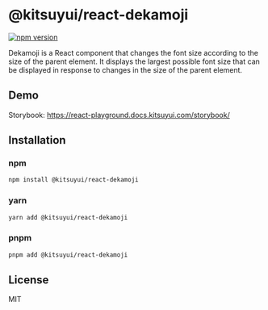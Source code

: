 # @kitsuyui/react-dekamoji

[![npm version](https://badge.fury.io/js/@kitsuyui%2Freact-dekamoji.svg)](https://badge.fury.io/js/@kitsuyui%2Freact-dekamoji)

Dekamoji is a React component that changes the font size according to the size of the parent element. It displays the largest possible font size that can be displayed in response to changes in the size of the parent element.

## Demo

Storybook: https://react-playground.docs.kitsuyui.com/storybook/

## Installation

### npm

```sh
npm install @kitsuyui/react-dekamoji
```

### yarn

```sh
yarn add @kitsuyui/react-dekamoji
```

### pnpm

```sh
pnpm add @kitsuyui/react-dekamoji
```

## License

MIT
